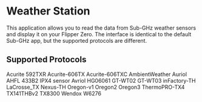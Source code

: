 # Weather Station

This application allows you to read the data from Sub-GHz weather sensors and display it on your Flipper Zero. The interface is identical to the default Sub-GHz app, but the supported protocols are different.

## Supported Protocols

Acurite 592TXR
Acurite-606TX
Acurite-606TXC
AmbientWeather
Auriol AHFL 433B2 IPX4 sensor
Avriol HG06061
GT-WT02
GT-WT03
inFactory-TH
LaCrosse_TX
Nexus-TH
Oregon-v1
Oregon2
Oregon3
ThermoPRO-TX4
TX141THBv2
TX8300
Wendox W6276
